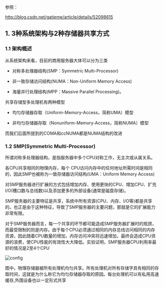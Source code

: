 参照：

http://blog.csdn.net/gatieme/article/details/52098615

## 1. 3种系统架构与2种存储器共享方式

### 1.1 架构概述

从系统架构来看，目前的商用服务器大体可以分为三类

- 对称多处理器结构(SMP：Symmetric Multi-Processor)

- 非一致存储访问结构(NUMA：Non-Uniform Memory Access)

- 海量并行处理结构(MPP：Massive Parallel Processing)。

共享存储型多处理机有两种模型

- 均匀存储器存取（Uniform-Memory-Access，简称UMA）模型

- 非均匀存储器存取（Nonuniform-Memory-Access，简称NUMA）模型

而我们后面所提到的COMA和ccNUMA都是NUMA结构的改进

### 1.2 SMP(Symmetric Multi-Processor)

所谓对称多处理器结构，是指服务器中多个CPU对称工作，无主次或从属关系。

各CPU共享相同的物理内存，每个 CPU访问内存中的任何地址所需时间是相同的，因此SMP也被称为一致存储器访问结构(UMA：Uniform Memory Access)

对SMP服务器进行扩展的方式包括增加内存、使用更快的CPU、增加CPU、扩充I/O(槽口数与总线数)以及添加更多的外部设备(通常是磁盘存储)。

SMP服务器的主要特征是共享，系统中所有资源(CPU、内存、I/O等)都是共享的。也正是由于这种特征，导致了SMP服务器的主要问题，那就是它的扩展能力非常有限。

对于SMP服务器而言，每一个共享的环节都可能造成SMP服务器扩展时的瓶颈，而最受限制的则是内存。由于每个CPU必须通过相同的内存总线访问相同的内存资源，因此随着CPU数量的增加，内存访问冲突将迅速增加，最终会造成CPU资源的浪费，使CPU性能的有效性大大降低。实验证明，SMP服务器CPU利用率最好的情况是2至4个CPU

![config](images/2.png)

图中，物理存储器被所有处理机均匀共享。所有处理机对所有存储字具有相同的存取时间，这就是为什么称它为均匀存储器存取的原因。每台处理机可以有私用高速缓存,外围设备也以一定形式共享

